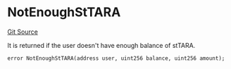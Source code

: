 # NotEnoughStTARA
[Git Source](https://github.com-VargaElod23/Lara-staking/liquid-staking/blob/93907a3b8fb9a6839cf7eb3e681388f7e558b230/contracts/libs/SharedErrors.sol)

It is returned if the user doesn't have enough balance of stTARA.


```solidity
error NotEnoughStTARA(address user, uint256 balance, uint256 amount);
```

